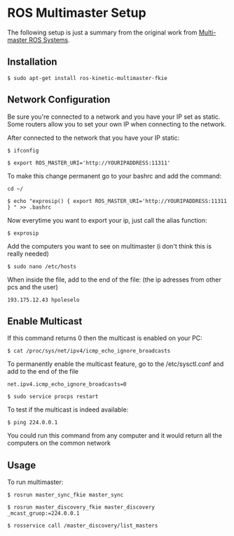 # ROS Multimaster Setup
The following setup is just a summary from the original work from [Multi-master ROS Systems](http://www.iri.upc.edu/files/scidoc/1607-Multi-master-ROS-systems.pdf). 

## Installation

``` $ sudo apt-get install ros-kinetic-multimaster-fkie ```

## Network Configuration

Be sure you're connected to a network and you have your IP set as static.
Some routers allow you to set your own IP when connecting to the network.

After connected to the network that you have your IP static:

``` $ ifconfig ```

``` $ export ROS_MASTER_URI='http://YOURIPADDRESS:11311' ```

To make this change permanent go to your bashrc and add the command:

``` cd ~/ ```

``` $ echo "exprosip() { export ROS_MASTER_URI='http://YOURIPADDRESS:11311 } " >> .bashrc ```

Now everytime you want to export your ip, just call the alias function:

``` $ exprosip ```

Add the computers you want to see on multimaster (i don't think this is really needed)

``` $ sudo nano /etc/hosts ```

When inside the file, add to the end of the file: (the ip adresses from other pcs and the user)

``` 193.175.12.43 hpoleselo ```

## Enable Multicast

If this command returns 0 then the multicast is enabled on your PC:

``` $ cat /proc/sys/net/ipv4/icmp_echo_ignore_broadcasts ```

To permanently enable the multicast feature, go to the /etc/sysctl.conf and add to the end of the file

``` net.ipv4.icmp_echo_ignore_broadcasts=0 ```

``` $ sudo service procps restart ```

To test if the multicast is indeed available:

``` $ ping 224.0.0.1 ```

You could run this command from any computer and it would return all the computers on the common network


## Usage

To run multimaster:

``` $ rosrun master_sync_fkie master_sync ```

``` $ rosrun master_discovery_fkie master_discovery _mcast_gruop:=224.0.0.1 ```

``` $ rosservice call /master_discovery/list_masters ```

